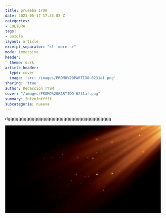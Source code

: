 ```yaml
---
title: prueeba 1700
date: 2023-05-17 17:35:08 Z
categories:
- CULTURA
tags:
- pozole
layout: article
excerpt_separator: "<!--more-->"
mode: immersive
header:
  theme: dark
article_header:
  type: cover
  image: 'src: /images/PROMO%20PARTIDO-0231af.png'
sharing: 'true'
author: Redacción TYSM
cover: "/images/PROMO%20PARTIDO-0231af.png"
summary: fnfznfnfffff
subcategorie: nueeva
---
```


dggggggggggggggggggggggggggggggggggggggg

![PROMO PARTIDO-fcb672.png](images/PROMO%20PARTIDO-fcb672.png)